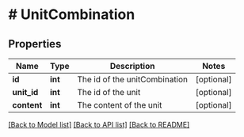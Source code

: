 # # UnitCombination

## Properties

Name | Type | Description | Notes
------------ | ------------- | ------------- | -------------
**id** | **int** | The id of the unitCombination | [optional] 
**unit_id** | **int** | The id of the unit | [optional] 
**content** | **int** | The content of the unit | [optional] 

[[Back to Model list]](../../README.md#documentation-for-models) [[Back to API list]](../../README.md#documentation-for-api-endpoints) [[Back to README]](../../README.md)


